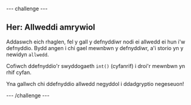 \--- challenge \---

## Her: Allweddi amrywiol

Addaswch eich rhaglen, fel y gall y defnyddiwr nodi ei allwedd ei hun i'w defnyddio. Bydd angen i chi gael mewnbwn y defnyddiwr, a'i storio yn y newidyn `allwedd`.

Cofiwch ddefnyddio'r swyddogaeth `int()` (cyfanrif) i droi'r mewnbwn yn rhif cyfan.

Yna gallwch chi ddefnyddio allwedd negyddol i ddadgryptio negeseuon!

\--- /challenge \---